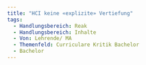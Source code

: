 ```yaml
---
title: "HCI keine «explizite» Vertiefung"
tags:
  - Handlungsbereich: Reak
  - Handlungsbereich: Inhalte
  - Von: Lehrende/ MA
  - Themenfeld: Curriculare Kritik Bachelor
  - Bachelor
---
```

